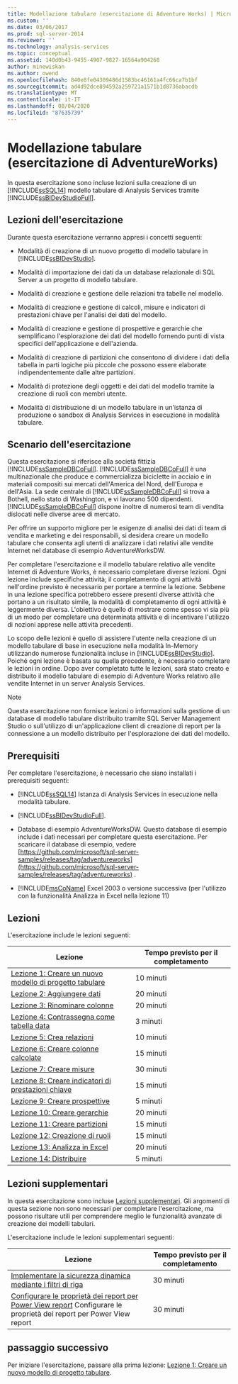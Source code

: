 ```yaml
---
title: Modellazione tabulare (esercitazione di Adventure Works) | Microsoft Docs
ms.custom: ''
ms.date: 03/06/2017
ms.prod: sql-server-2014
ms.reviewer: ''
ms.technology: analysis-services
ms.topic: conceptual
ms.assetid: 140d0b43-9455-4907-9827-16564a904268
author: minewiskan
ms.author: owend
ms.openlocfilehash: 840e8fe04309486d1583bc46161a4fc66ca7b1bf
ms.sourcegitcommit: ad4d92dce894592a259721a1571b1d8736abacdb
ms.translationtype: MT
ms.contentlocale: it-IT
ms.lasthandoff: 08/04/2020
ms.locfileid: "87635739"
---
```

# <a name="tabular-modeling-adventure-works-tutorial"></a>Modellazione tabulare (esercitazione di AdventureWorks)
  In questa esercitazione sono incluse lezioni sulla creazione di un [!INCLUDE[ssSQL14](../includes/sssql14-md.md)] modello tabulare di Analysis Services tramite [!INCLUDE[ssBIDevStudioFull](../includes/ssbidevstudiofull-md.md)].  
  
## <a name="what-you-will-learn"></a>Lezioni dell'esercitazione  
 Durante questa esercitazione verranno appresi i concetti seguenti:  
  
-   Modalità di creazione di un nuovo progetto di modello tabulare in [!INCLUDE[ssBIDevStudio](../includes/ssbidevstudio-md.md)].  
  
-   Modalità di importazione dei dati da un database relazionale di SQL Server a un progetto di modello tabulare.  
  
-   Modalità di creazione e gestione delle relazioni tra tabelle nel modello.  
  
-   Modalità di creazione e gestione di calcoli, misure e indicatori di prestazioni chiave per l'analisi dei dati del modello.  
  
-   Modalità di creazione e gestione di prospettive e gerarchie che semplificano l'esplorazione dei dati del modello fornendo punti di vista specifici dell'applicazione e dell'azienda.  
  
-   Modalità di creazione di partizioni che consentono di dividere i dati della tabella in parti logiche più piccole che possono essere elaborate indipendentemente dalle altre partizioni.  
  
-   Modalità di protezione degli oggetti e dei dati del modello tramite la creazione di ruoli con membri utente.  
  
-   Modalità di distribuzione di un modello tabulare in un'istanza di produzione o sandbox di Analysis Services in esecuzione in modalità tabulare.  
  
## <a name="tutorial-scenario"></a>Scenario dell'esercitazione  
 Questa esercitazione si riferisce alla società fittizia [!INCLUDE[ssSampleDBCoFull](../includes/sssampledbcofull-md.md)]. [!INCLUDE[ssSampleDBCoFull](../includes/sssampledbcofull-md.md)] è una multinazionale che produce e commercializza biciclette in acciaio e in materiali compositi sui mercati dell'America del Nord, dell'Europa e dell'Asia. La sede centrale di [!INCLUDE[ssSampleDBCoFull](../includes/sssampledbcofull-md.md)] si trova a Bothell, nello stato di Washington, e vi lavorano 500 dipendenti. [!INCLUDE[ssSampleDBCoFull](../includes/sssampledbcofull-md.md)] dispone inoltre di numerosi team di vendita dislocati nelle diverse aree di mercato.  
  
 Per offrire un supporto migliore per le esigenze di analisi dei dati di team di vendita e marketing e dei responsabili, si desidera creare un modello tabulare che consenta agli utenti di analizzare i dati relativi alle vendite Internet nel database di esempio AdventureWorksDW.  
  
 Per completare l'esercitazione e il modello tabulare relativo alle vendite Internet di Adventure Works, è necessario completare diverse lezioni. Ogni lezione include specifiche attività; il completamento di ogni attività nell'ordine previsto è necessario per portare a termine la lezione. Sebbene in una lezione specifica potrebbero essere presenti diverse attività che portano a un risultato simile, la modalità di completamento di ogni attività è leggermente diversa. L'obiettivo è quello di mostrare come spesso vi sia più di un modo per completare una determinata attività e di incentivare l'utilizzo di nozioni apprese nelle attività precedenti.  
  
 Lo scopo delle lezioni è quello di assistere l'utente nella creazione di un modello tabulare di base in esecuzione nella modalità In-Memory utilizzando numerose funzionalità incluse in [!INCLUDE[ssBIDevStudio](../includes/ssbidevstudio-md.md)]. Poiché ogni lezione è basata su quella precedente, è necessario completare le lezioni in ordine. Dopo aver completato tutte le lezioni, sarà stato creato e distribuito il modello tabulare di esempio di Adventure Works relativo alle vendite Internet in un server Analysis Services.  
  
> [!NOTE]  
>  Questa esercitazione non fornisce lezioni o informazioni sulla gestione di un database di modello tabulare distribuito tramite SQL Server Management Studio o sull'utilizzo di un'applicazione client di creazione di report per la connessione a un modello distribuito per l'esplorazione dei dati del modello.  
  
## <a name="prerequisites"></a>Prerequisiti  
 Per completare l'esercitazione, è necessario che siano installati i prerequisiti seguenti:  
  
-   [!INCLUDE[ssSQL14](../includes/sssql14-md.md)] Istanza di Analysis Services in esecuzione nella modalità tabulare.  
  
-   [!INCLUDE[ssBIDevStudioFull](../includes/ssbidevstudiofull-md.md)].  
  
-   Database di esempio AdventureWorksDW. Questo database di esempio include i dati necessari per completare questa esercitazione. Per scaricare il database di esempio, vedere [https://github.com/microsoft/sql-server-samples/releases/tag/adventureworks](https://github.com/microsoft/sql-server-samples/releases/tag/adventureworks) .  
  
-   [!INCLUDE[msCoName](../includes/msconame-md.md)] Excel 2003 o versione successiva (per l'utilizzo con la funzionalità Analizza in Excel nella lezione 11)  
  
## <a name="lessons"></a>Lezioni  
 L'esercitazione include le lezioni seguenti:  
  
|Lezione|Tempo previsto per il completamento|  
|------------|--------------------------------|  
|[Lezione 1: Creare un nuovo modello di progetto tabulare](lesson-1-create-a-new-tabular-model-project.md)|10 minuti|  
|[Lezione 2: Aggiungere dati](lesson-2-add-data.md)|20 minuti|  
|[Lezione 3: Rinominare colonne](rename-columns.md)|20 minuti|  
|[Lezione 4: Contrassegna come tabella data](lesson-3-mark-as-date-table.md)|3 minuti|  
|[Lezione 5: Crea relazioni](lesson-4-create-relationships.md)|10 minuti|  
|[Lezione 6: Creare colonne calcolate](lesson-5-create-calculated-columns.md)|15 minuti|  
|[Lezione 7: Creare misure](lesson-6-create-measures.md)|30 minuti|  
|[Lezione 8: Creare indicatori di prestazioni chiave](lesson-7-create-key-performance-indicators.md)|15 minuti|  
|[Lezione 9: Creare prospettive](lesson-8-create-perspectives.md)|5 minuti|  
|[Lezione 10: Creare gerarchie](lesson-9-create-hierarchies.md)|20 minuti|  
|[Lezione 11: Creare partizioni](lesson-10-create-partitions.md)|15 minuti|  
|[Lezione 12: Creazione di ruoli](lesson-11-create-roles.md)|15 minuti|  
|[Lezione 13: Analizza in Excel](lesson-12-analyze-in-excel.md)|20 minuti|  
|[Lezione 14: Distribuire](lesson-13-deploy.md)|5 minuti|  
  
## <a name="supplemental-lessons"></a>Lezioni supplementari  
 In questa esercitazione sono incluse [Lezioni supplementari](../tutorials/supplemental-lessons.md). Gli argomenti di questa sezione non sono necessari per completare l'esercitazione, ma possono risultare utili per comprendere meglio le funzionalità avanzate di creazione dei modelli tabulari.  
  
 L'esercitazione include le lezioni supplementari seguenti:  
  
|Lezione|Tempo previsto per il completamento|  
|------------|--------------------------------|  
|[Implementare la sicurezza dinamica mediante i filtri di riga](../tutorials/implement-dynamic-security-by-using-row-filters.md)|30 minuti|  
|[Configurare le proprietà dei report per Power View report](supplemental-lesson-configure-reporting-properties-for-power-view-reports.md) Configurare le proprietà dei report per Power View report|30 minuti|  
  
## <a name="next-step"></a>passaggio successivo  
 Per iniziare l'esercitazione, passare alla prima lezione: [Lezione 1: Creare un nuovo modello di progetto tabulare](lesson-1-create-a-new-tabular-model-project.md).  
  
  
